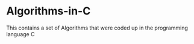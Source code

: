 # Algorithms-in-C
This contains a set of Algorithms that were coded up in the programming language C

